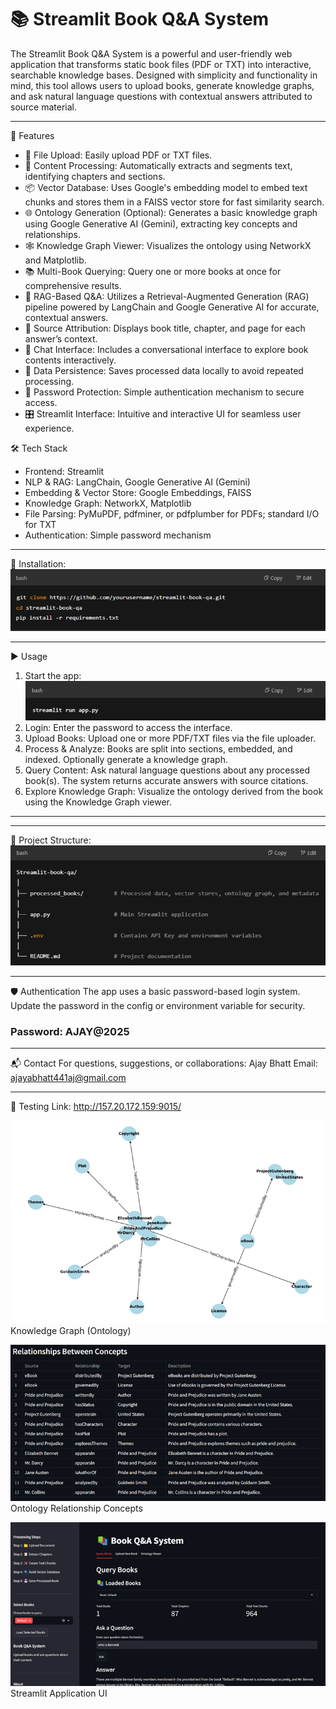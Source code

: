 # 📚 Streamlit Book Q&A System
The Streamlit Book Q&A System is a powerful and user-friendly web application that transforms static book files (PDF or TXT) into interactive, searchable knowledge bases. Designed with simplicity and functionality in mind, this tool allows users to upload books, generate knowledge graphs, and ask natural language questions with contextual answers attributed to source material.
________________________________________
🚀 Features

* 📁 File Upload: Easily upload PDF or TXT files.
* 🧠 Content Processing: Automatically extracts and segments text, identifying chapters and sections.
* 📦 Vector Database: Uses Google's embedding model to embed text chunks and stores them in a FAISS vector store for fast similarity search.
* 🌐 Ontology Generation (Optional): Generates a basic knowledge graph using Google Generative AI (Gemini), extracting key concepts and relationships.
* 🕸 Knowledge Graph Viewer: Visualizes the ontology using NetworkX and Matplotlib.
* 📚 Multi-Book Querying: Query one or more books at once for comprehensive results.
* 🧠 RAG-Based Q&A: Utilizes a Retrieval-Augmented Generation (RAG) pipeline powered by LangChain and Google Generative AI for accurate, contextual answers.
* 📌 Source Attribution: Displays book title, chapter, and page for each answer’s context.
* 💬 Chat Interface: Includes a conversational interface to explore book contents interactively.
* 💾 Data Persistence: Saves processed data locally to avoid repeated processing.
* 🔐 Password Protection: Simple authentication mechanism to secure access.
* 🎛️ Streamlit Interface: Intuitive and interactive UI for seamless user experience.

🛠 Tech Stack

* Frontend: Streamlit
* NLP & RAG: LangChain, Google Generative AI (Gemini)
* Embedding & Vector Store: Google Embeddings, FAISS
* Knowledge Graph: NetworkX, Matplotlib
* File Parsing: PyMuPDF, pdfminer, or pdfplumber for PDFs; standard I/O for TXT
* Authentication: Simple password mechanism
________________________________________
🧰 Installation:
 ![Project Screenshot](images/Install.png)
________________________________________
▶️ Usage
1.	Start the app:
![alt text](images/Start.png)
2.	Login:
Enter the password to access the interface.
3.	Upload Books:
Upload one or more PDF/TXT files via the file uploader.
4.	Process & Analyze:
Books are split into sections, embedded, and indexed. Optionally generate a knowledge graph.
5.	Query Content:
Ask natural language questions about any processed book(s). The system returns accurate answers with source citations.
6.	Explore Knowledge Graph:
Visualize the ontology derived from the book using the Knowledge Graph viewer.
________________________________________
________________________________________
📂 Project Structure:
![alt text](images/Project.png)
 ________________________________________
🛡️ Authentication
The app uses a basic password-based login system. Update the password in the config or environment variable for security.
### Password: AJAY@2025
________________________________________
📬 Contact
For questions, suggestions, or collaborations:
Ajay Bhatt
Email: ajayabhatt441aj@gmail.com 
________________________________________
🧬 Testing Link:
http://157.20.172.159:9015/

![alt text](images/Graph.png)
Knowledge Graph (Ontology)

![alt text](images/realtionship.png)
Ontology Relationship Concepts

![alt text](images/UI.png) 
Streamlit Application UI






